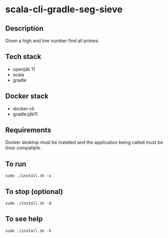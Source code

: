 # scala-cli-gradle-seg-sieve

## Description
Given a high and low number find all primes.

## Tech stack
- openjdk 11
- scala
- gradle

## Docker stack
- docker-cli
- gradle:jdk11

## Requirements
Docker desktop must be installed and the application
being called must be linux compatiple.

## To run
`sudo ./install.sh -u`

## To stop (optional)
`sudo ./install.sh -d`

## To see help
`sudo ./install.sh -h`
